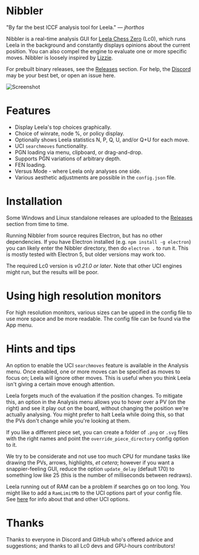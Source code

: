 # Nibbler

"By far the best ICCF analysis tool for Leela." &mdash; *jhorthos*

Nibbler is a real-time analysis GUI for [Leela Chess Zero](https://github.com/LeelaChessZero/lc0) (Lc0), which runs Leela in the background and constantly displays opinions about the current position. You can also compel the engine to evaluate one or more specific moves. Nibbler is loosely inspired by [Lizzie](https://github.com/featurecat/lizzie).

For prebuilt binary releases, see the [Releases](https://github.com/fohristiwhirl/nibbler/releases) section. For help, the [Discord](https://discordapp.com/invite/pKujYxD) may be your best bet, or open an issue here.

![Screenshot](https://user-images.githubusercontent.com/16438795/60531026-fef48580-9cf1-11e9-964e-723d502cfc72.png)

# Features

* Display Leela's top choices graphically.
* Choice of winrate, node %, or policy display.
* Optionally shows Leela statistics N, P, Q, U, and/or Q+U for each move.
* UCI `searchmoves` functionality.
* PGN loading via menu, clipboard, or drag-and-drop.
* Supports PGN variations of arbitrary depth.
* FEN loading.
* Versus Mode - where Leela only analyses one side.
* Various aesthetic adjustments are possible in the `config.json` file.

# Installation

Some Windows and Linux standalone releases are uploaded to the [Releases](https://github.com/fohristiwhirl/nibbler/releases) section from time to time.

Running Nibbler from source requires Electron, but has no other dependencies. If you have Electron installed (e.g. `npm install -g electron`) you can likely enter the Nibbler directory, then do `electron .` to run it. This is mostly tested with Electron 5, but older versions may work too.

The required Lc0 version is *v0.21.0 or later*. <!-- because we need `LogLiveStats` which was introduced in that version. --> Note that other UCI engines might run, but the results will be poor.

# Using high resolution monitors

For high resolution monitors, various sizes can be upped in the config file to use more space and be more readable. The config file can be found via the App menu.

# Hints and tips

An option to enable the UCI `searchmoves` feature is available in the Analysis menu. Once enabled, one or more moves can be specified as moves to focus on; Leela will ignore other moves. This is useful when you think Leela isn't giving a certain move enough attention.

Leela forgets much of the evaluation if the position changes. To mitigate this, an option in the Analysis menu allows you to hover over a PV (on the right) and see it play out on the board, without changing the position we're actually analysing. You might prefer to halt Leela while doing this, so that the PVs don't change while you're looking at them.

If you like a different piece set, you can create a folder of `.png` or `.svg` files with the right names and point the `override_piece_directory` config option to it.

We try to be considerate and not use too much CPU for mundane tasks like drawing the PVs, arrows, highlights, *et cetera*; however if you want a snappier-feeling GUI, reduce the option `update_delay` (default 170) to something low like 25 (this is the number of milliseconds between redraws).

Leela running out of RAM can be a problem if searches go on too long. You might like to add a `RamLimitMb` to the UCI options part of your config file. See [here](https://github.com/LeelaChessZero/lc0/wiki/Lc0-options) for info about that and other UCI options.

# Thanks

Thanks to everyone in Discord and GitHub who's offered advice and suggestions; and thanks to all Lc0 devs and GPU-hours contributors!
